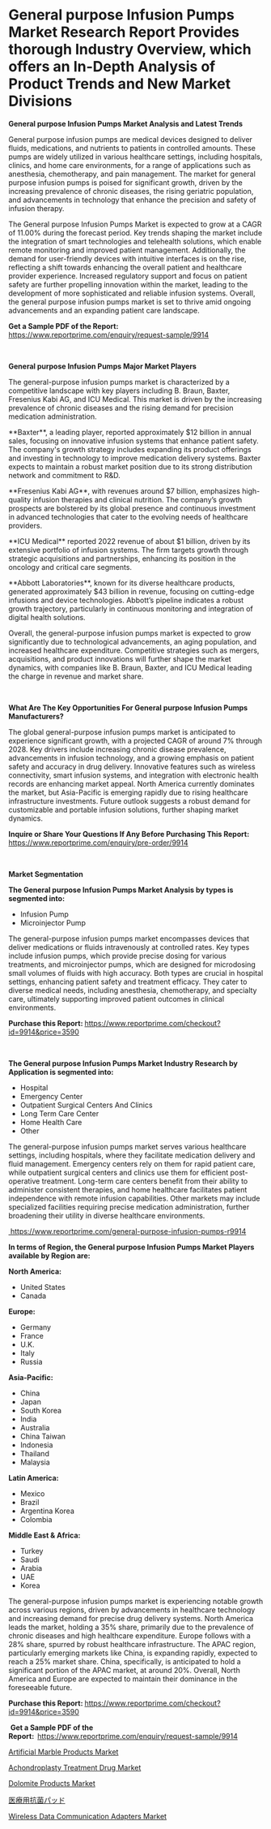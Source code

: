 <p><h1>General purpose Infusion Pumps Market Research Report Provides thorough Industry Overview, which offers an In-Depth Analysis of Product Trends and New Market Divisions</h1></p><p><strong>General purpose Infusion Pumps Market Analysis and Latest Trends</strong></p>
<p><p>General purpose infusion pumps are medical devices designed to deliver fluids, medications, and nutrients to patients in controlled amounts. These pumps are widely utilized in various healthcare settings, including hospitals, clinics, and home care environments, for a range of applications such as anesthesia, chemotherapy, and pain management. The market for general purpose infusion pumps is poised for significant growth, driven by the increasing prevalence of chronic diseases, the rising geriatric population, and advancements in technology that enhance the precision and safety of infusion therapy.</p><p>The General purpose Infusion Pumps Market is expected to grow at a CAGR of 11.00% during the forecast period. Key trends shaping the market include the integration of smart technologies and telehealth solutions, which enable remote monitoring and improved patient management. Additionally, the demand for user-friendly devices with intuitive interfaces is on the rise, reflecting a shift towards enhancing the overall patient and healthcare provider experience. Increased regulatory support and focus on patient safety are further propelling innovation within the market, leading to the development of more sophisticated and reliable infusion systems. Overall, the general purpose infusion pumps market is set to thrive amid ongoing advancements and an expanding patient care landscape.</p></p>
<p><strong>Get a Sample PDF of the Report:&nbsp;</strong> <a href="https://www.reportprime.com/enquiry/request-sample/9914">https://www.reportprime.com/enquiry/request-sample/9914</a></p>
<p>&nbsp;</p>
<p><strong>General purpose Infusion Pumps Major Market Players</strong></p>
<p><p>The general-purpose infusion pumps market is characterized by a competitive landscape with key players including B. Braun, Baxter, Fresenius Kabi AG, and ICU Medical. This market is driven by the increasing prevalence of chronic diseases and the rising demand for precision medication administration.</p><p>**Baxter**, a leading player, reported approximately $12 billion in annual sales, focusing on innovative infusion systems that enhance patient safety. The company's growth strategy includes expanding its product offerings and investing in technology to improve medication delivery systems. Baxter expects to maintain a robust market position due to its strong distribution network and commitment to R&D.</p><p>**Fresenius Kabi AG**, with revenues around $7 billion, emphasizes high-quality infusion therapies and clinical nutrition. The company’s growth prospects are bolstered by its global presence and continuous investment in advanced technologies that cater to the evolving needs of healthcare providers.</p><p>**ICU Medical** reported 2022 revenue of about $1 billion, driven by its extensive portfolio of infusion systems. The firm targets growth through strategic acquisitions and partnerships, enhancing its position in the oncology and critical care segments.</p><p>**Abbott Laboratories**, known for its diverse healthcare products, generated approximately $43 billion in revenue, focusing on cutting-edge infusions and device technologies. Abbott’s pipeline indicates a robust growth trajectory, particularly in continuous monitoring and integration of digital health solutions.</p><p>Overall, the general-purpose infusion pumps market is expected to grow significantly due to technological advancements, an aging population, and increased healthcare expenditure. Competitive strategies such as mergers, acquisitions, and product innovations will further shape the market dynamics, with companies like B. Braun, Baxter, and ICU Medical leading the charge in revenue and market share.</p></p>
<p>&nbsp;</p>
<p><strong>What Are The Key Opportunities For General purpose Infusion Pumps Manufacturers?</strong></p>
<p><p>The global general-purpose infusion pumps market is anticipated to experience significant growth, with a projected CAGR of around 7% through 2028. Key drivers include increasing chronic disease prevalence, advancements in infusion technology, and a growing emphasis on patient safety and accuracy in drug delivery. Innovative features such as wireless connectivity, smart infusion systems, and integration with electronic health records are enhancing market appeal. North America currently dominates the market, but Asia-Pacific is emerging rapidly due to rising healthcare infrastructure investments. Future outlook suggests a robust demand for customizable and portable infusion solutions, further shaping market dynamics.</p></p>
<p><strong>Inquire or Share Your Questions If Any Before Purchasing This Report:</strong> <a href="https://www.reportprime.com/enquiry/pre-order/9914">https://www.reportprime.com/enquiry/pre-order/9914</a></p>
<p>&nbsp;</p>
<p><strong>Market Segmentation</strong></p>
<p><strong>The General purpose Infusion Pumps Market Analysis by types is segmented into:</strong></p>
<p><ul><li>Infusion Pump</li><li>Microinjector Pump</li></ul></p>
<p><p>The general-purpose infusion pumps market encompasses devices that deliver medications or fluids intravenously at controlled rates. Key types include infusion pumps, which provide precise dosing for various treatments, and microinjector pumps, which are designed for microdosing small volumes of fluids with high accuracy. Both types are crucial in hospital settings, enhancing patient safety and treatment efficacy. They cater to diverse medical needs, including anesthesia, chemotherapy, and specialty care, ultimately supporting improved patient outcomes in clinical environments.</p></p>
<p><strong>Purchase this Report:&nbsp;</strong><a href="https://www.reportprime.com/checkout?id=9914&price=3590">https://www.reportprime.com/checkout?id=9914&price=3590</a></p>
<p>&nbsp;</p>
<p><strong>The General purpose Infusion Pumps Market Industry Research by Application is segmented into:</strong></p>
<p><ul><li>Hospital</li><li>Emergency Center</li><li>Outpatient Surgical Centers And Clinics</li><li>Long Term Care Center</li><li>Home Health Care</li><li>Other</li></ul></p>
<p><p>The general-purpose infusion pumps market serves various healthcare settings, including hospitals, where they facilitate medication delivery and fluid management. Emergency centers rely on them for rapid patient care, while outpatient surgical centers and clinics use them for efficient post-operative treatment. Long-term care centers benefit from their ability to administer consistent therapies, and home healthcare facilitates patient independence with remote infusion capabilities. Other markets may include specialized facilities requiring precise medication administration, further broadening their utility in diverse healthcare environments.</p></p>
<p><a href="https://www.reportprime.com/general-purpose-infusion-pumps-r9914">&nbsp;https://www.reportprime.com/general-purpose-infusion-pumps-r9914</a></p>
<p><strong>In terms of Region, the General purpose Infusion Pumps Market Players available by Region are:</strong></p>
<p>
    <p> <strong> North America: </strong>
        <ul>
            <li>United States</li>
            <li>Canada</li>
        </ul>
        </p> 
    <p> <strong> Europe: </strong>
        <ul>
            <li>Germany</li>
            <li>France</li>
            <li>U.K.</li>
            <li>Italy</li>
            <li>Russia</li>
        </ul>
        </p> 
    <p> <strong> Asia-Pacific: </strong>
        <ul>
            <li>China</li>
            <li>Japan</li>
            <li>South Korea</li>
            <li>India</li>
            <li>Australia</li>
            <li>China Taiwan</li>
            <li>Indonesia</li>
            <li>Thailand</li>
            <li>Malaysia</li>
        </ul>
        </p> 
    <p> <strong> Latin America: </strong>
        <ul>
            <li>Mexico</li>
            <li>Brazil</li>
            <li>Argentina Korea</li>
            <li>Colombia</li>
        </ul>
        </p> 
    <p> <strong> Middle East & Africa: </strong>
        <ul>
            <li>Turkey</li>
            <li>Saudi</li>
            <li>Arabia</li>
            <li>UAE</li>
            <li>Korea</li>
        </ul>
    </p>
    </p>
<p><p>The general-purpose infusion pumps market is experiencing notable growth across various regions, driven by advancements in healthcare technology and increasing demand for precise drug delivery systems. North America leads the market, holding a 35% share, primarily due to the prevalence of chronic diseases and high healthcare expenditure. Europe follows with a 28% share, spurred by robust healthcare infrastructure. The APAC region, particularly emerging markets like China, is expanding rapidly, expected to reach a 25% market share. China, specifically, is anticipated to hold a significant portion of the APAC market, at around 20%. Overall, North America and Europe are expected to maintain their dominance in the foreseeable future.</p></p>
<p><strong>Purchase this Report: </strong><a href="https://www.reportprime.com/checkout?id=9914&price=3590">https://www.reportprime.com/checkout?id=9914&price=3590</a></p>
<p>&nbsp;<strong>Get a Sample PDF of the Report:&nbsp;&nbsp;</strong><a href="https://www.reportprime.com/enquiry/request-sample/9914">https://www.reportprime.com/enquiry/request-sample/9914</a></p>
<p><strong></strong></p>
<p><p><a href="https://www.linkedin.com/pulse/artificial-marble-products-market-global-regional-analysis-0ei7c?trackingId=joRRiXwZSOW3uqkESAQFLw%3D%3D">Artificial Marble Products Market</a></p><p><a href="https://medium.com/@caseyee25/achondroplasty-treatment-drug-market-a-global-and-regional-analysis-2024-2031-9fb53db8b52b">Achondroplasty Treatment Drug Market</a></p><p><a href="https://www.linkedin.com/pulse/what-factors-influence-dolomite-products-market-coming-years-product-wq7tf?trackingId=kkvg8rj8Tni3t0HaIBeA7g%3D%3D">Dolomite Products Market</a></p><p><a href="https://medium.com/@hornbakerbarbara/medical-antibacterial-pad-market-%E3%81%AF-%E3%82%B3%E3%82%B9%E3%83%88%E7%AE%A1%E7%90%86%E3%81%A8%E5%8A%B9%E7%8E%87%E5%90%91%E4%B8%8A%E3%82%92%E5%84%AA%E5%85%88%E3%81%97%E3%81%BE%E3%81%99-%E3%81%95%E3%82%89%E3%81%AB-%E5%A0%B1%E5%91%8A%E6%9B%B8%E3%81%AF%E5%B8%82%E5%A0%B4%E3%81%AE%E9%9C%80%E8%A6%81%E9%9D%A2%E3%81%A8%E4%BE%9B%E7%B5%A6%E9%9D%A2%E3%81%AE%E4%B8%A1%E6%96%B9%E3%82%92%E3%82%AB%E3%83%90%E3%83%BC%E3%81%97%E3%81%A6%E3%81%84%E3%81%BE%E3%81%99-medical-afae194dd1ab">医療用抗菌パッド</a></p><p><a href="https://issuu.com/reportprime-2/docs/wireless-data-communication-adapter_eaaada09f16b31">Wireless Data Communication Adapters Market</a></p></p>